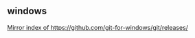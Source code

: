 windows
------

<a href="https://npm.taobao.org/mirrors/git-for-windows/">Mirror index of https://github.com/git-for-windows/git/releases/</a>
